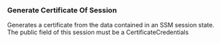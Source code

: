 

### Generate Certificate Of Session  


Generates a certificate from the data contained in an SSM session state.   
The public field of this session must be a CertificateCredentials



